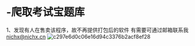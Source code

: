 # -爬取考试宝题库
1、发现有人在售卖该程序，故不再提供打包后的软件 有需要可通过邮箱联系我 nichx@nichx.cn
![c297e6d0c06e16d94c3376b2acf8ef28](https://github.com/NICHX/kaoshibao/assets/24547848/b51d8ed9-20ea-44a3-89eb-d284c3f359ea)
